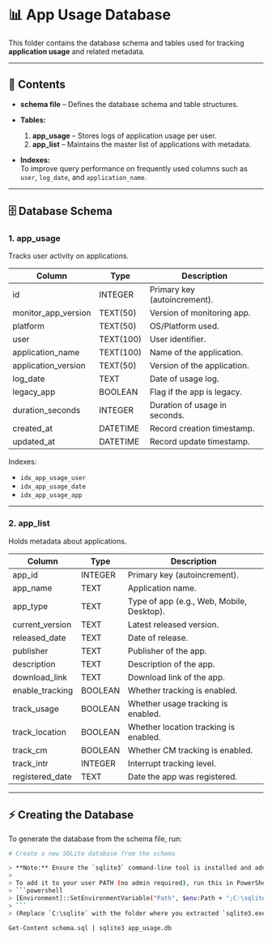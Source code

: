 # 📊 App Usage Database

This folder contains the database schema and tables used for tracking **application usage** and related metadata.

---

## 📂 Contents

- **schema file** – Defines the database schema and table structures.
- **Tables:**
  1. **app_usage** – Stores logs of application usage per user.
  2. **app_list** – Maintains the master list of applications with metadata.

- **Indexes:**  
  To improve query performance on frequently used columns such as `user`, `log_date`, and `application_name`.

---

## 🗄️ Database Schema

### **1. app_usage**
Tracks user activity on applications.

| Column              | Type     | Description                      |
|----------------------|---------|----------------------------------|
| id                  | INTEGER  | Primary key (autoincrement).     |
| monitor_app_version | TEXT(50) | Version of monitoring app.       |
| platform            | TEXT(50) | OS/Platform used.                |
| user                | TEXT(100)| User identifier.                 |
| application_name    | TEXT(100)| Name of the application.         |
| application_version | TEXT(50) | Version of the application.      |
| log_date            | TEXT     | Date of usage log.               |
| legacy_app          | BOOLEAN  | Flag if the app is legacy.       | 
| duration_seconds    | INTEGER  | Duration of usage in seconds.    |
| created_at          | DATETIME | Record creation timestamp.       |
| updated_at          | DATETIME | Record update timestamp.         |

Indexes:  
- `idx_app_usage_user`  
- `idx_app_usage_date`  
- `idx_app_usage_app`

---

### **2. app_list**
Holds metadata about applications.

| Column           | Type     | Description                               |
|------------------|----------|-------------------------------------------|
| app_id           | INTEGER  | Primary key (autoincrement).              |
| app_name         | TEXT     | Application name.                         |
| app_type         | TEXT     | Type of app (e.g., Web, Mobile, Desktop). |
| current_version  | TEXT     | Latest released version.                  |
| released_date    | TEXT     | Date of release.                          |
| publisher        | TEXT     | Publisher of the app.                     |
| description      | TEXT     | Description of the app.                   |
| download_link    | TEXT     | Download link of the app.                 |
| enable_tracking  | BOOLEAN  | Whether tracking is enabled.              |
| track_usage      | BOOLEAN  | Whether usage tracking is enabled.        |
| track_location   | BOOLEAN  | Whether location tracking is enabled.     |
| track_cm         | BOOLEAN  | Whether CM tracking is enabled.           |
| track_intr       | INTEGER  | Interrupt tracking level.                 |
| registered_date  | TEXT     | Date the app was registered.              |

---

## ⚡ Creating the Database

To generate the database from the schema file, run:

```bash
# Create a new SQLite database from the schema

> **Note:** Ensure the `sqlite3` command-line tool is installed and added to your system PATH. You can download it from [the official SQLite website](https://www.sqlite.org/download.html) (choose "sqlite-tools-win32-x86-*.zip").
>
> To add it to your user PATH (no admin required), run this in PowerShell:
> ```powershell
> [Environment]::SetEnvironmentVariable("Path", $env:Path + ";C:\sqlite", [EnvironmentVariableTarget]::User)
> ```
> (Replace `C:\sqlite` with the folder where you extracted `sqlite3.exe`.)

Get-Content schema.sql | sqlite3 app_usage.db

